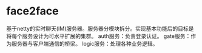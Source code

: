 # face2face
基于netty的实时聊天(IM)服务器。服务器分模块拆分。实现基本功能后的目标是将每个服务设计为可水平扩展的集群。
auth服务：负责登录认证。
gate服务：作为服务器与客户端通信的桥梁。
logic服务：处理各种业务逻辑。
